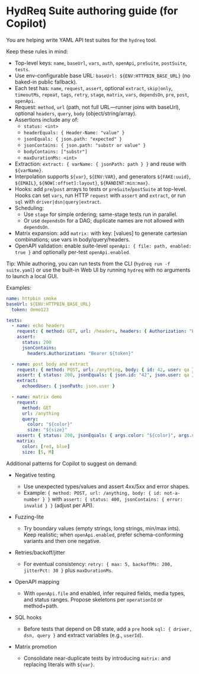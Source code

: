 # HydReq Suite authoring guide (for Copilot)

You are helping write YAML API test suites for the `hydreq` tool.

Keep these rules in mind:

- Top-level keys: `name`, `baseUrl`, `vars`, `auth`, `openApi`, `preSuite`, `postSuite`, `tests`.
- Use env-configurable base URL: `baseUrl: ${ENV:HTTPBIN_BASE_URL}` (no baked-in public fallback).
- Each test has: `name`, `request`, `assert`, optional `extract`, `skip|only`, `timeoutMs`, `repeat`, `tags`, `retry`, `stage`, `matrix`, `vars`, `dependsOn`, `pre`, `post`, `openApi`.
- Request: `method`, `url` (path, not full URL—runner joins with baseUrl), optional `headers`, `query`, `body` (object/string/array).
- Assertions include any of:
  - `status: <int>`
  - `headerEquals: { Header-Name: "value" }`
  - `jsonEquals: { json.path: "expected" }`
  - `jsonContains: { json.path: "substr or value" }`
  - `bodyContains: ["substr"]`
  - `maxDurationMs: <int>`
- Extraction: `extract: { varName: { jsonPath: path } }` and reuse with `${varName}`.
- Interpolation supports `${var}`, `${ENV:VAR}`, and generators `${FAKE:uuid}`, `${EMAIL}`, `${NOW[:offset]:layout}`, `${RANDINT:min:max}`.
- Hooks: add `pre`/`post` arrays to tests or `preSuite`/`postSuite` at top-level. Hooks can set `vars`, run HTTP `request` with `assert` and `extract`, or run `sql` with `driver|dsn|query|extract`.
- Scheduling:
  - Use `stage` for simple ordering; same-stage tests run in parallel.
  - Or use `dependsOn` for a DAG; duplicate names are not allowed with `dependsOn`.
- Matrix expansion: add `matrix:` with key: [values] to generate cartesian combinations; use vars in body/query/headers.
- OpenAPI validation: enable suite-level `openApi: { file: path, enabled: true }` and optionally per-test `openApi.enabled`.

Tip: While authoring, you can run tests from the CLI (`hydreq run -f suite.yaml`) or use the built-in Web UI by running `hydreq` with no arguments to launch a local GUI.

Examples:

```yaml
name: httpbin smoke
baseUrl: ${ENV:HTTPBIN_BASE_URL}
  token: demo123

tests:
  - name: echo headers
    request: { method: GET, url: /headers, headers: { Authorization: "Bearer ${token}" } }
    assert:
      status: 200
      jsonContains:
        headers.Authorization: "Bearer ${token}"

  - name: post body and extract
    request: { method: POST, url: /anything, body: { id: 42, user: qa } }
    assert: { status: 200, jsonEquals: { json.id: "42", json.user: qa } }
    extract:
      echoedUser: { jsonPath: json.user }

  - name: matrix demo
    request:
      method: GET
      url: /anything
      query:
        color: "${color}"
        size: "${size}"
    assert: { status: 200, jsonEquals: { args.color: "${color}", args.size: "${size}" } }
    matrix:
      color: [red, blue]
      size: [S, M]
```

Additional patterns for Copilot to suggest on demand:

- Negative testing
  - Use unexpected types/values and assert 4xx/5xx and error shapes.
  - Example: `{ method: POST, url: /anything, body: { id: not-a-number } }` with `assert: { status: 400, jsonContains: { error: invalid } }` (adjust per API).

- Fuzzing-lite
  - Try boundary values (empty strings, long strings, min/max ints). Keep realistic; when `openApi.enabled`, prefer schema-conforming variants and then one negative.

- Retries/backoff/jitter
  - For eventual consistency: `retry: { max: 5, backoffMs: 200, jitterPct: 30 }` plus `maxDurationMs`.

- OpenAPI mapping
  - With `openApi.file` and enabled, infer required fields, media types, and status ranges. Propose skeletons per `operationId` or method+path.

- SQL hooks
  - Before tests that depend on DB state, add a `pre` hook `sql: { driver, dsn, query }` and extract variables (e.g., `userId`).

- Matrix promotion
  - Consolidate near-duplicate tests by introducing `matrix:` and replacing literals with `${var}`.
